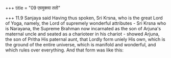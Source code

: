+++
title = "09 एवमुक्त्वा ततो"

+++
11.9 Sanjaya said Having thus spoken, Sri Krsna, who is the great Lord of Yoga, namely, the Lord of supremely wonderful attributes - Sri Krsna who is Narayana, the Supreme Brahman now incarnated as the son of Arjuna's maternal uncle and seated as a charioteer in his chariot -
showed Arjuna, the son of Pritha His paternal aunt, that Lordly form uniely His own, which is the ground of the entire universe, which is manifold and wonderful, and which rules over everything. And that form was like this:
